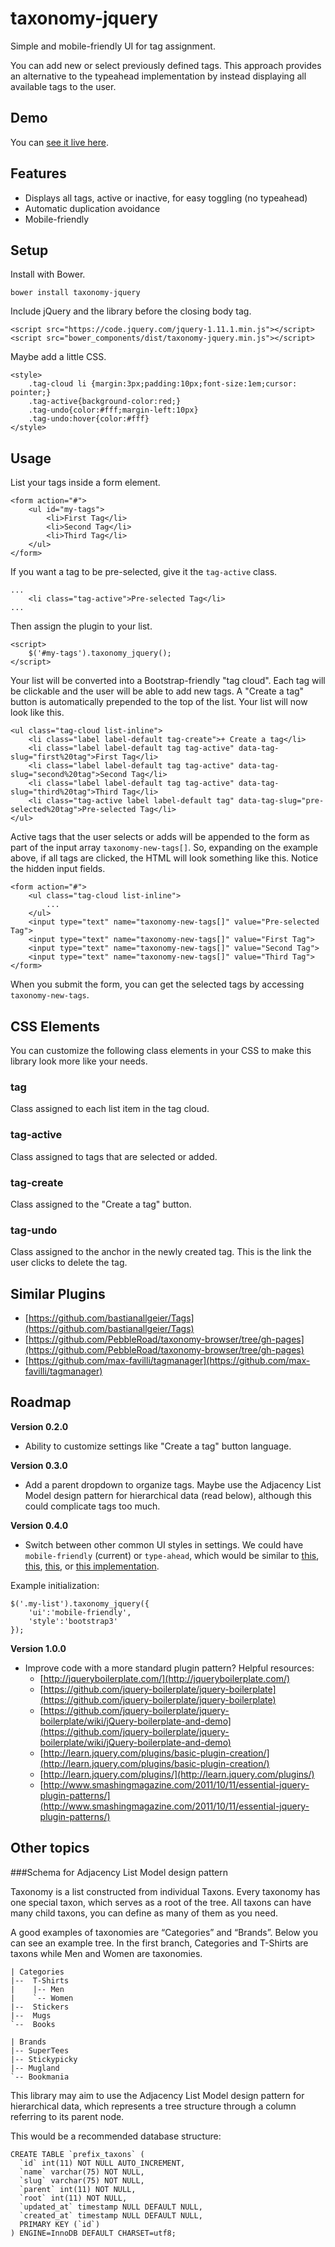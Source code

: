 # taxonomy-jquery

Simple and mobile-friendly UI for tag assignment. 

You can add new or select previously defined tags. This approach provides an alternative to the typeahead implementation by instead displaying all available tags to the user.

## Demo

You can [see it live here](http://fcosrno.github.io/taxonomy-jquery).

## Features
* Displays all tags, active or inactive, for easy toggling (no typeahead)
* Automatic duplication avoidance
* Mobile-friendly

## Setup

Install with Bower.

	bower install taxonomy-jquery

Include jQuery and the library before the closing body tag.

	<script src="https://code.jquery.com/jquery-1.11.1.min.js"></script>
	<script src="bower_components/dist/taxonomy-jquery.min.js"></script>
	

Maybe add a little CSS.

	<style>
		.tag-cloud li {margin:3px;padding:10px;font-size:1em;cursor: pointer;}
		.tag-active{background-color:red;}
		.tag-undo{color:#fff;margin-left:10px}
		.tag-undo:hover{color:#fff}
	</style>
		
		
## Usage
	
List your tags inside a form element.

	<form action="#">
		<ul id="my-tags">
			<li>First Tag</li>
			<li>Second Tag</li>
			<li>Third Tag</li>
		</ul>
	</form>
	
If you want a tag to be pre-selected, give it the `tag-active` class.

	...
		<li class="tag-active">Pre-selected Tag</li>
	...

Then assign the plugin to your list.

	<script>
		$('#my-tags').taxonomy_jquery();
	</script>

Your list will be converted into a Bootstrap-friendly "tag cloud". Each tag will be clickable and the user will be able to add new tags. A "Create a tag" button is automatically prepended to the top of the list. Your list will now look like this.

	<ul class="tag-cloud list-inline">
		<li class="label label-default tag-create">+ Create a tag</li>
		<li class="label label-default tag tag-active" data-tag-slug="first%20tag">First Tag</li>
		<li class="label label-default tag tag-active" data-tag-slug="second%20tag">Second Tag</li>
		<li class="label label-default tag tag-active" data-tag-slug="third%20tag">Third Tag</li>
		<li class="tag-active label label-default tag" data-tag-slug="pre-selected%20tag">Pre-selected Tag</li>
	</ul>


Active tags that the user selects or adds will be appended to the form as part of the input array `taxonomy-new-tags[]`. So, expanding on the example above, if all tags are clicked, the HTML will look something like this. Notice the hidden input fields.

	<form action="#">
		<ul class="tag-cloud list-inline">
			...
		</ul>
		<input type="text" name="taxonomy-new-tags[]" value="Pre-selected Tag">
		<input type="text" name="taxonomy-new-tags[]" value="First Tag">
		<input type="text" name="taxonomy-new-tags[]" value="Second Tag">
		<input type="text" name="taxonomy-new-tags[]" value="Third Tag">
	</form>

When you submit the form, you can get the selected tags by accessing `taxonomy-new-tags`.

## CSS Elements

You can customize the following class elements in your CSS to make this library look more like your needs.

### tag

Class assigned to each list item in the tag cloud.

### tag-active

Class assigned to tags that are selected or added.

### tag-create

Class assigned to the "Create a tag" button.

### tag-undo

Class assigned to the anchor in the newly created tag. This is the link the user clicks to delete the tag.

## Similar Plugins
* [https://github.com/bastianallgeier/Tags](https://github.com/bastianallgeier/Tags)
* [https://github.com/PebbleRoad/taxonomy-browser/tree/gh-pages](https://github.com/PebbleRoad/taxonomy-browser/tree/gh-pages)
* [https://github.com/max-favilli/tagmanager](https://github.com/max-favilli/tagmanager)

## Roadmap

**Version 0.2.0**

* Ability to customize settings like "Create a tag" button language.

**Version 0.3.0**

* Add a parent dropdown to organize tags. Maybe use the Adjacency List Model design pattern for hierarchical data (read below), although this could complicate tags too much.

**Version 0.4.0**

* Switch between other common UI styles in settings. We could have `mobile-friendly` (current) or `type-ahead`, which would be similar to [this](https://github.com/xoxco/jQuery-Tags-Input), [this](https://github.com/aehlke/tag-it), [this](https://github.com/max-favilli/tagmanager), or [this implementation](http://getkirby.com/blog/panel-tags-field/demo).

Example initialization:

	$('.my-list').taxonomy_jquery({
		'ui':'mobile-friendly',
		'style':'bootstrap3'
	});


**Version 1.0.0**

* Improve code with a more standard plugin pattern? Helpful resources:
	- [http://jqueryboilerplate.com/](http://jqueryboilerplate.com/)
	- [https://github.com/jquery-boilerplate/jquery-boilerplate](https://github.com/jquery-boilerplate/jquery-boilerplate)
	- [https://github.com/jquery-boilerplate/jquery-boilerplate/wiki/jQuery-boilerplate-and-demo](https://github.com/jquery-boilerplate/jquery-boilerplate/wiki/jQuery-boilerplate-and-demo)
	- [http://learn.jquery.com/plugins/basic-plugin-creation/](http://learn.jquery.com/plugins/basic-plugin-creation/)
	- [http://learn.jquery.com/plugins/](http://learn.jquery.com/plugins/)
	- [http://www.smashingmagazine.com/2011/10/11/essential-jquery-plugin-patterns/](http://www.smashingmagazine.com/2011/10/11/essential-jquery-plugin-patterns/)		


## Other topics

###Schema for Adjacency List Model design pattern

Taxonomy is a list constructed from individual Taxons. Every taxonomy has one special taxon, which serves as a root of the tree. All taxons can have many child taxons, you can define as many of them as you need.

A good examples of taxonomies are “Categories” and “Brands”. Below you can see an example tree. In the first branch, Categories and T-Shirts are taxons while Men and Women are taxonomies.

	| Categories
	|--  T-Shirts
	|    |-- Men
	|    `-- Women
	|--  Stickers
	|--  Mugs
	`--  Books
	
	| Brands
	|-- SuperTees
	|-- Stickypicky
	|-- Mugland
	`-- Bookmania
		
This library may aim to use the Adjacency List Model design pattern for hierarchical data, which represents a tree structure through a column referring to its parent node.

This would be a recommended database structure:

	CREATE TABLE `prefix_taxons` (
	  `id` int(11) NOT NULL AUTO_INCREMENT,
	  `name` varchar(75) NOT NULL,
	  `slug` varchar(75) NOT NULL,
	  `parent` int(11) NOT NULL,
	  `root` int(11) NOT NULL,
	  `updated_at` timestamp NULL DEFAULT NULL,
	  `created_at` timestamp NULL DEFAULT NULL,
	  PRIMARY KEY (`id`)
	) ENGINE=InnoDB DEFAULT CHARSET=utf8;



